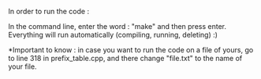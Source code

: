 In order to run the code :

In the command line, enter the word : "make" and then press enter.
Everything will run automatically (compiling, running, deleting) :)

*Important to know : in case you want to run the code on a file of yours,
go to line 318 in prefix_table.cpp, and there change "file.txt" to the name of your file.
